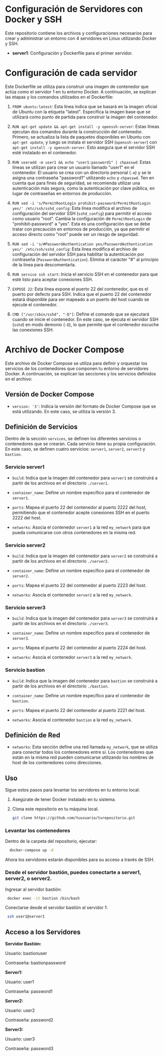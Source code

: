 # Configuración de Servidores con Docker y SSH

Este repositorio contiene los archivos y configuraciones necesarios para crear y administrar un entorno con 4 servidores en Linux utilizando Docker y SSH. 

- **server1**: Configuración y Dockerfile para el primer servidor.

# Configuración de cada servidor

Este Dockerfile se utiliza para construir una imagen de contenedor que actúa como el servidor 1 en tu entorno Docker. A continuación, se explican las etapas y los comandos utilizados en el Dockerfile:

1. `FROM ubuntu:latest`: Esta línea indica que se basará en la imagen oficial de Ubuntu con la etiqueta "latest". Especifica la imagen base que se utilizará como punto de partida para construir la imagen del contenedor.

2. `RUN apt-get update && apt-get install -y openssh-server`: Estas líneas ejecutan dos comandos durante la construcción del contenedor. Primero, se actualiza la lista de paquetes disponibles en Ubuntu con `apt-get update`, y luego se instala el servidor SSH (`openssh-server`) con `apt-get install -y openssh-server`. Esto asegura que el servidor SSH esté instalado en el contenedor.

3. `RUN useradd -m user1 && echo "user1:password1" | chpasswd`: Estas líneas se utilizan para crear un usuario llamado "user1" en el contenedor. El usuario se crea con un directorio personal (`-m`) y se le asigna una contraseña "password1" utilizando `echo` y `chpasswd`. Ten en cuenta que para fines de seguridad, se recomienda utilizar una autenticación más segura, como la autenticación por clave pública, en lugar de contraseñas en entornos de producción.

4. `RUN sed -i 's/PermitRootLogin prohibit-password/PermitRootLogin yes/' /etc/ssh/sshd_config`: Esta línea modifica el archivo de configuración del servidor SSH (`sshd_config`) para permitir el acceso como usuario "root". Cambia la configuración de `PermitRootLogin` de "prohibit-password" a "yes". Esta es una configuración que se debe tratar con precaución en entornos de producción, ya que permitir el acceso directo como "root" puede ser un riesgo de seguridad.

5. `RUN sed -i 's/#PasswordAuthentication yes/PasswordAuthentication yes/' /etc/ssh/sshd_config`: Esta línea modifica el archivo de configuración del servidor SSH para habilitar la autenticación por contraseña (`PasswordAuthentication`). Elimina el carácter "#" al principio de la línea para descomentarla.

6. `RUN service ssh start`: Inicia el servicio SSH en el contenedor para que esté listo para aceptar conexiones SSH.

7. `EXPOSE 22`: Esta línea expone el puerto 22 del contenedor, que es el puerto por defecto para SSH. Indica que el puerto 22 del contenedor estará disponible para ser mapeado a un puerto del host cuando se ejecute el contenedor.

8. `CMD ["/usr/sbin/sshd", "-D"]`: Define el comando que se ejecutará cuando se inicie el contenedor. En este caso, se ejecuta el servidor SSH (`sshd`) en modo demonio (`-D`), lo que permite que el contenedor escuche las conexiones SSH.


# Archivo de Docker Compose

Este archivo de Docker Compose se utiliza para definir y orquestar los servicios de los contenedores que componen tu entorno de servidores Docker. A continuación, se explican las secciones y los servicios definidos en el archivo:

## Versión de Docker Compose

- `version: '3'`: Indica la versión del formato de Docker Compose que se está utilizando. En este caso, se utiliza la versión 3.

## Definición de Servicios

Dentro de la sección `services`, se definen los diferentes servicios o contenedores que se crearán. Cada servicio tiene su propia configuración. En este caso, se definen cuatro servicios: `server1`, `server2`, `server3` y `bastion`.

### Servicio server1

- `build`: Indica que la imagen del contenedor para `server1` se construirá a partir de los archivos en el directorio `./server1`.

- `container_name`: Define un nombre específico para el contenedor de `server1`.

- `ports`: Mapea el puerto 22 del contenedor al puerto 2222 del host, permitiendo que el contenedor acepte conexiones SSH en el puerto 2222 del host.

- `networks`: Asocia el contenedor `server1` a la red `my_network` para que pueda comunicarse con otros contenedores en la misma red.

### Servicio server2

- `build`: Indica que la imagen del contenedor para `server2` se construirá a partir de los archivos en el directorio `./server2`.

- `container_name`: Define un nombre específico para el contenedor de `server2`.

- `ports`: Mapea el puerto 22 del contenedor al puerto 2223 del host.

- `networks`: Asocia el contenedor `server2` a la red `my_network`.

### Servicio server3

- `build`: Indica que la imagen del contenedor para `server3` se construirá a partir de los archivos en el directorio `./server3`.

- `container_name`: Define un nombre específico para el contenedor de `server3`.

- `ports`: Mapea el puerto 22 del contenedor al puerto 2224 del host.

- `networks`: Asocia el contenedor `server3` a la red `my_network`.

### Servicio bastion

- `build`: Indica que la imagen del contenedor para `bastion` se construirá a partir de los archivos en el directorio `./bastion`.

- `container_name`: Define un nombre específico para el contenedor de `bastion`.

- `ports`: Mapea el puerto 22 del contenedor al puerto 2221 del host.

- `networks`: Asocia el contenedor `bastion` a la red `my_network`.

## Definición de Red

- `networks`: Esta sección define una red llamada `my_network`, que se utiliza para conectar todos los contenedores entre sí. Los contenedores que están en la misma red pueden comunicarse utilizando los nombres de host de los contenedores como direcciones.




## Uso

Sigue estos pasos para levantar los servidores en tu entorno local:

1. Asegúrate de tener Docker instalado en tu sistema.
2. Clona este repositorio en tu máquina local.

   ```bash
   git clone https://github.com/tuusuario/turepositorio.git

### Levantar los contenedores

Dentro de la carpeta del repositorio, ejecutar:
 
   ```bash
     docker-compose up -d
   ```

Ahora los servidores estarán disponibles para su acceso a través de SSH.

### Desde el servidor bastión, puedes conectarte a server1, server2, o server2.

Ingresar al servidor bastión:

   ```bash
    docker exec -it bastion /bin/bash
   ```
  

Conectarse desde el servidor bastión al servidor 1:

   ```bash
    ssh user1@server1
   ```
## Acceso a los Servidores

**Servidor Bastión:**

Usuario: bastionuser

Contraseña: bastionpassword



**Server1:**

Usuario: user1

Contraseña: password1



**Server2:**

Usuario: user2

Contraseña: password2



**Server3:**

Usuario: user3

Contraseña: password3



